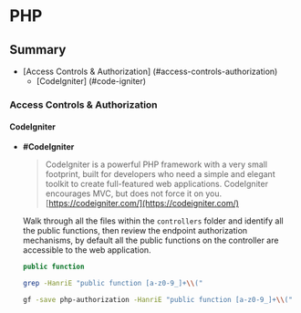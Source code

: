 # PHP

## Summary

- [Access Controls & Authorization] (#access-controls-authorization)
    - [CodeIgniter] (#code-igniter)

### Access Controls & Authorization

#### CodeIgniter 

- **#CodeIgniter**
    
    > CodeIgniter is a powerful PHP framework with a very small footprint, built for developers who need a simple and elegant toolkit to create full-featured web applications. CodeIgniter encourages MVC, but does not force it on you. [https://codeigniter.com/](https://codeigniter.com/)
    > 
    
    Walk through all the files within the `controllers` folder and identify all the public functions, then review the endpoint authorization mechanisms, by default all the public functions on the controller are accessible to the web application. 
    
    ```php
    public function
    ```
    
    ```bash
    grep -HanriE "public function [a-z0-9_]+\\("
    ```
    
    ```bash
    gf -save php-authorization -HanriE "public function [a-z0-9_]+\\("
    ```
